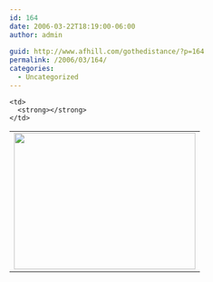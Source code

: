 ```yaml
---
id: 164
date: 2006-03-22T18:19:00-06:00
author: admin
  
guid: http://www.afhill.com/gothedistance/?p=164
permalink: /2006/03/164/
categories:
  - Uncategorized
---
```

<!-- Posted pictures -->

<table>
  <tr>
    <td>
      <a href="http://pics.livejournal.com/runlikeagrrl/pic/00006d3z/"><img src="http://pics.livejournal.com/runlikeagrrl/pic/00006d3z/s320x240" alt="" height="240" width="320" border="0" /></a>
    </td>
    
    <td>
      <strong></strong>
    </td>
  </tr>
</table>

<!-- End of Posted pictures -->